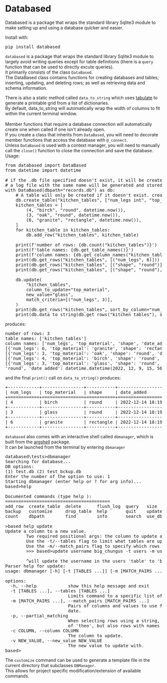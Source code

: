 # Databased
Databased is a package that wraps the standard library Sqlite3 module to make setting up and using a database quicker and easier.<br>

Install with:
<pre>pip install databased</pre>

`databased` is a package that wraps the standard library Sqlite3 module to largely avoid writing queries except for table definitions (there is a `query` function that can be used to directly excute queries).<br>
It primarily consists of the class `DataBased`.<br>
The DataBased class contains functions for creating databases and tables; inserting, updating, and deleting rows; 
as well as retrieving data and schema information.<br>

There is also a static method called `data_to_string` which uses [tabulate](https://pypi.org/project/tabulate/) to generate a printable grid from a list of dictionaries.<br>
By default, data_to_string will automatically wrap the width of columns to fit within the current terminal window.<br><br>
Member functions that require a database connection will automatically create one when called if one isn't already open.<br>
If you create a class that inherits from `DataBased`, you will need to decorate member functions that access the database with `@_connect`.<br>
Unless `DataBased` is used with a context manager, you will need to manually call the `close()` function to close the connection and save the database.
<br>
Usage:
<pre>
from databased import DataBased
from datetime import datetime

# if the .db file specified doesn't exist, it will be created
# a log file with the same name will be generated and stored in the same directory
with DataBased(dbpath="records.db") as db:
    # A table will only be created if it doesn't exist. create_tables() will not overwrite an existing table.
    db.create_table("kitchen_tables", ["num_legs int", "top_material text", "shape text", "date_added timestamp"])
    kitchen_tables = [
        (4, "birch", "round", datetime.now()),
        (3, "oak", "round", datetime.now()),
        (6, "granite", "rectangle", datetime.now()),
    ]
    for kitchen_table in kitchen_tables:
        db.add_row("kitchen_tables", kitchen_table)

    print(f'number of rows: {db.count("kitchen_tables")}')
    print(f'table names: {db.get_table_names()}')
    print(f'column names: {db.get_column_names("kitchen_tables")}')
    print(db.get_rows("kitchen_tables", [("num_legs", 6)]))
    print(db.get_rows("kitchen_tables", [("shape", "round")], sort_by_column="num_legs"))
    print(db.get_rows("kitchen_tables", [("shape", "round"), ("num_legs", 4)]))

    db.update(
        "kitchen_tables",
        column_to_update="top_material",
        new_value="glass",
        match_criteria=[("num_legs", 3)],
    )
    print(db.get_rows("kitchen_tables", sort_by_column="num_legs"))
    print(db.data_to_string(db.get_rows("kitchen_tables"), sort_key="top_material"))
</pre>
produces:
<pre>
number of rows: 3
table names: ['kitchen_tables']
column names: ['num_legs', 'top_material', 'shape', 'date_added']
[{'num_legs': 6, 'top_material': 'granite', 'shape': 'rectangle', 'date_added': datetime.datetime(2022, 12, 9, 15, 56, 56, 543549)}]
[{'num_legs': 3, 'top_material': 'oak', 'shape': 'round', 'date_added': datetime.datetime(2022, 12, 9, 15, 56, 56, 543549)}, {'num_legs': 4, 'top_material': 'birch', 'shape': 'round', 'date_added': datetime.datetime(2022, 12, 9, 15, 56, 56, 543549)}]
[{'num_legs': 4, 'top_material': 'birch', 'shape': 'round', 'date_added': datetime.datetime(2022, 12, 9, 15, 56, 56, 543549)}]
[{'num_legs': 3, 'top_material': 'glass', 'shape': 'round', 'date_added': datetime.datetime(2022, 12, 9, 15, 56, 56, 543549)}, {'num_legs': 4, 'top_material': 'birch', 'shape': 
'round', 'date_added': datetime.datetime(2022, 12, 9, 15, 56, 56, 543549)}, {'num_legs': 6, 'top_material': 'granite', 'shape': 'rectangle', 'date_added': datetime.datetime(2022, 12, 9, 15, 56, 56, 543549)}]
</pre>
and the final `print()` call on `data_to_string()` produces:
<pre>
+------------+----------------+-----------+-----------------------------+
| num_legs   | top_material   | shape     | date_added                  |
+============+================+===========+=============================+
| 4          | birch          | round     | 2022-12-14 18:19:31.501745  |
+------------+----------------+-----------+-----------------------------+
| 3          | glass          | round     | 2022-12-14 18:19:31.501745  |
+------------+----------------+-----------+-----------------------------+
| 6          | granite        | rectangle | 2022-12-14 18:19:31.501745  |
+------------+----------------+-----------+-----------------------------+
</pre>

`databased` also comes with an interactive shell called `dbmanager`, which is built from the [argshell](https://github.com/matt-manes/argshell) package.<br>
It can be launched from the terminal by entering `dbmanager`
<pre>
databased\tests>dbmanager
Searching for database...
DB options:
(1) test.db (2) test_bckup.db
Enter the number of the option to use: 1
Starting dbmanager (enter help or ? for arg info)...
based>help

Documented commands (type help <topic>):
========================================
add_row  create_table  delete      flush_log  query   size
backup   customize     drop_table  help       quit    update
count    dbpath        find        info       search  use_db

>based help update
Update a column to a new value.
        Two required positional args: the column to update and the value to update to.
        Use the -t/--tables flag to limit what tables are updated.
        Use the -m/--match_pairs flag to specify which rows are updated.
        >>> based>update username big_chungus -t users -m username lil_chungus

        ^will update the username in the users 'table' to 'big_chungus' where the username is currently 'lil_chungus'^
Parser help for update:
usage: dbmanager [-h] [-t [TABLES ...]] [-m [MATCH_PAIRS ...]] [-p] -c COLUMN -v NEW_VALUE

options:
  -h, --help            show this help message and exit
  -t [TABLES ...], --tables [TABLES ...]
                        Limits command to a specific list of tables
  -m [MATCH_PAIRS ...], --match_pairs [MATCH_PAIRS ...]
                        Pairs of columns and values to use for narrowing the scope of row operations. i.e. 'find -t users -m name Bob state Alaska last_login *' will print all rows from the users table that have the name Bob, are from the state Alaska, and last logged in at any
                        date.
  -p, --partial_matching
                        When selecting rows using a string, the string can be a substring instead of an exact match. i.e. "-t names -m first theo" only returns rows from names where the first name is exactly 'theo'. "-t names -m first theo -p" would return rows with first names
                        of 'theo', but also rows with names like 'theodore'.
  -c COLUMN, --column COLUMN
                        The column to update.
  -v NEW_VALUE, --new_value NEW_VALUE
                        The new value to update with.
based>
</pre>
The `customize` command can be used to generate a template file in the current directory that subclasses `DBManager`.<br>
This allows for project specific modification/extension of available commands.



